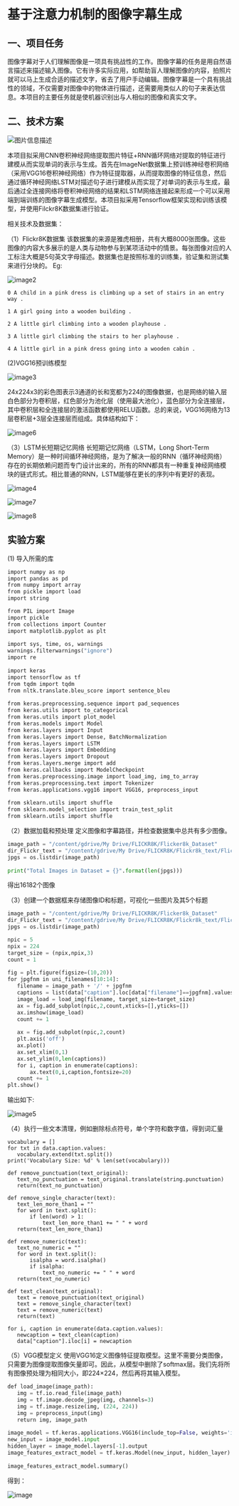 # 基于注意力机制的图像字幕生成

##  一、项目任务
图像字幕对于人们理解图像是一项具有挑战性的工作。图像字幕的任务是用自然语言描述来描述输入图像。它有许多实际应用，如帮助盲人理解图像的内容，拍照片就可以马上生成合适的描述文字，省去了用户手动编辑。图像字幕是一个具有挑战性的领域，不仅需要对图像中的物体进行描述，还需要用类似人的句子来表达信息。本项目的主要任务就是使机器识别出与人相似的图像和真实文字。

## 二、技术方案

![图片信息描述](https://github.com/ytWu1314/VGG16-RNN-LSTM.py/blob/master/image/image1.png)

本项目拟采用CNN卷积神经网络提取图片特征+RNN循环网络对提取的特征进行建模从而实现单词的表示与生成。首先在ImageNet数据集上预训练神经卷积网络（采用VGG16卷积神经网络）作为特征提取器，从而提取图像的特征信息，然后通过循环神经网络LSTM对描述句子进行建模从而实现了对单词的表示与生成，最后通过全连接网络将卷积神经网络的结果和LSTM网络连接起来形成一个可以采用端到端训练的图像字幕生成模型。本项目拟采用Tensorflow框架实现和训练该模型，并使用Filckr8K数据集进行验证。

相关技术及数据集：

（1）Flickr8K数据集
   该数据集的来源是雅虎相册，共有大概8000张图像。这些图像的内容大多展示的是人类与动物参与到某项活动中的情景。每张图像对应的人工标注大概是5句英文字母描述。数据集也是按照标准的训练集，验证集和测试集来进行分块的。
Eg:

![image2](https://github.com/ytWu1314/VGG16-RNN-LSTM.py/blob/master/image/image2.png)

`0 A child in a pink dress is climbing up a set of stairs in an entry way .`

`1 A girl going into a wooden building .`

`2 A little girl climbing into a wooden playhouse .`

`3 A little girl climbing the stairs to her playhouse .`

`4 A little girl in a pink dress going into a wooden cabin .`

(2)VGG16预训练模型

![image3](https://github.com/ytWu1314/VGG16-RNN-LSTM.py/blob/master/image/image3.png)


24x224x3的彩色图表示3通道的长和宽都为224的图像数据，也是网络的输入层白色部分为卷积层，红色部分为池化层（使用最大池化），蓝色部分为全连接层，其中卷积层和全连接层的激活函数都使用RELU函数。总的来说，VGG16网络为13层卷积层+3层全连接层而组成。具体结构如下：


![image6](https://github.com/ytWu1314/VGG16-RNN-LSTM.py/blob/master/image/image6.png)

（3）LSTM长短期记忆网络
长短期记忆网络（LSTM，Long Short-Term Memory）是一种时间循环神经网络，是为了解决一般的RNN（循环神经网络）存在的长期依赖问题而专门设计出来的，所有的RNN都具有一种重复神经网络模块的链式形式。相比普通的RNN，LSTM能够在更长的序列中有更好的表现。

![image4](https://github.com/ytWu1314/VGG16-RNN-LSTM.py/blob/master/image/image4.png)

![image7](https://github.com/ytWu1314/VGG16-RNN-LSTM.py/blob/master/image/image7.png)

![image8](https://github.com/ytWu1314/VGG16-RNN-LSTM.py/blob/master/image/image8.png)

## 实验方案
(1) 导入所需的库

``` python
import numpy as np
import pandas as pd
from numpy import array
from pickle import load
import string

from PIL import Image
import pickle
from collections import Counter
import matplotlib.pyplot as plt
 
import sys, time, os, warnings
warnings.filterwarnings("ignore")
import re
 
import keras
import tensorflow as tf
from tqdm import tqdm
from nltk.translate.bleu_score import sentence_bleu
 
from keras.preprocessing.sequence import pad_sequences
from keras.utils import to_categorical
from keras.utils import plot_model
from keras.models import Model
from keras.layers import Input
from keras.layers import Dense, BatchNormalization
from keras.layers import LSTM
from keras.layers import Embedding
from keras.layers import Dropout
from keras.layers.merge import add
from keras.callbacks import ModelCheckpoint
from keras.preprocessing.image import load_img, img_to_array
from keras.preprocessing.text import Tokenizer
from keras.applications.vgg16 import VGG16, preprocess_input
 
from sklearn.utils import shuffle
from sklearn.model_selection import train_test_split
from sklearn.utils import shuffle
```
（2）数据加载和预处理
定义图像和字幕路径，并检查数据集中总共有多少图像。

```python
image_path = "/content/gdrive/My Drive/FLICKR8K/Flicker8k_Dataset"
dir_Flickr_text = "/content/gdrive/My Drive/FLICKR8K/Flickr8k_text/Flickr8k.token.txt"
jpgs = os.listdir(image_path)
 
print("Total Images in Dataset = {}".format(len(jpgs)))
```
得出16182个图像

（3）创建一个数据框来存储图像ID和标题，可视化一些图片及其5个标题

```python
image_path = "/content/gdrive/My Drive/FLICKR8K/Flicker8k_Dataset"
dir_Flickr_text = "/content/gdrive/My Drive/FLICKR8K/Flickr8k_text/Flickr8k.token.txt"
jpgs = os.listdir(image_path)

npic = 5
npix = 224
target_size = (npix,npix,3)
count = 1
 
fig = plt.figure(figsize=(10,20))
for jpgfnm in uni_filenames[10:14]:
   filename = image_path + '/' + jpgfnm
   captions = list(data["caption"].loc[data["filename"]==jpgfnm].values)
   image_load = load_img(filename, target_size=target_size)
   ax = fig.add_subplot(npic,2,count,xticks=[],yticks=[])
   ax.imshow(image_load)
   count += 1
 
   ax = fig.add_subplot(npic,2,count)
   plt.axis('off')
   ax.plot()
   ax.set_xlim(0,1)
   ax.set_ylim(0,len(captions))
   for i, caption in enumerate(captions):
       ax.text(0,i,caption,fontsize=20)
   count += 1
plt.show()
```

输出如下:

![image5](https://github.com/ytWu1314/VGG16-RNN-LSTM.py/blob/master/image/image5.png)

（4）执行一些文本清理，例如删除标点符号，单个字符和数字值，得到词汇量

```pyhton
vocabulary = []
for txt in data.caption.values:
   vocabulary.extend(txt.split())
print('Vocabulary Size: %d' % len(set(vocabulary)))

def remove_punctuation(text_original):
   text_no_punctuation = text_original.translate(string.punctuation)
   return(text_no_punctuation)
 
def remove_single_character(text):
   text_len_more_than1 = ""
   for word in text.split():
       if len(word) > 1:
           text_len_more_than1 += " " + word
   return(text_len_more_than1)
 
def remove_numeric(text):
   text_no_numeric = ""
   for word in text.split():
       isalpha = word.isalpha()
       if isalpha:
           text_no_numeric += " " + word
   return(text_no_numeric)
 
def text_clean(text_original):
   text = remove_punctuation(text_original)
   text = remove_single_character(text)
   text = remove_numeric(text)
   return(text)
 
for i, caption in enumerate(data.caption.values):
   newcaption = text_clean(caption)
   data["caption"].iloc[i] = newcaption
```

（5）VGG模型定义
使用VGG16定义图像特征提取模型。这里不需要分类图像，只需要为图像提取图像矢量即可。因此，从模型中删除了softmax层。我们先将所有图像预处理为相同大小，即224×224，然后再将其输入模型。

```python
def load_image(image_path):
   img = tf.io.read_file(image_path)
   img = tf.image.decode_jpeg(img, channels=3)
   img = tf.image.resize(img, (224, 224))
   img = preprocess_input(img)
   return img, image_path
 
image_model = tf.keras.applications.VGG16(include_top=False, weights='imagenet')
new_input = image_model.input
hidden_layer = image_model.layers[-1].output
image_features_extract_model = tf.keras.Model(new_input, hidden_layer)
 
image_features_extract_model.summary()
```
得到：

![image](https://github.com/ytWu1314/VGG16-RNN-LSTM.py/blob/master/image/image9.png)






